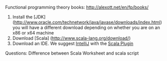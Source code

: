 Functional programming theory books: http://alexott.net/en/fp/books/

1. Install the [JDK] (http://www.oracle.com/technetwork/java/javase/downloads/index.html) you will have a different download depending on whether you are on an x86 or x64 machine 
2. Download [Scala] (http://www.scala-lang.org/download/)
3. Download an IDE. We suggest [IntelliJ](https://www.jetbrains.com/idea/download/#section=windows) with the [Scala Plugin](https://plugins.jetbrains.com/plugin/?id=1347)


Questions:
Difference between Scala Worksheet and scala script
